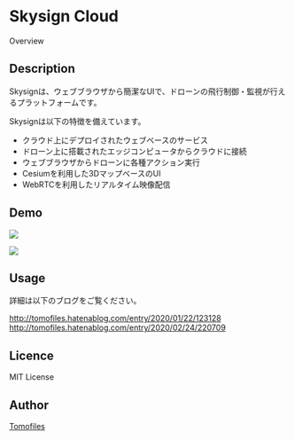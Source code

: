 Skysign Cloud
====

Overview

## Description
Skysignは、ウェブブラウザから簡潔なUIで、ドローンの飛行制御・監視が行えるプラットフォームです。

Skysignは以下の特徴を備えています。
- クラウド上にデプロイされたウェブベースのサービス
- ドローン上に搭載されたエッジコンピュータからクラウドに接続
- ウェブブラウザからドローンに各種アクション実行
- Cesiumを利用した3DマップベースのUI
- WebRTCを利用したリアルタイム映像配信

## Demo
![](https://cdn-ak.f.st-hatena.com/images/fotolife/T/Tomofiles/20200121/20200121225941.png)

![](https://cdn-ak.f.st-hatena.com/images/fotolife/T/Tomofiles/20200223/20200223172546.png)

## Usage
詳細は以下のブログをご覧ください。

http://tomofiles.hatenablog.com/entry/2020/01/22/123128
http://tomofiles.hatenablog.com/entry/2020/02/24/220709

## Licence
MIT License

## Author
[Tomofiles](https://github.com/Tomofiles)
